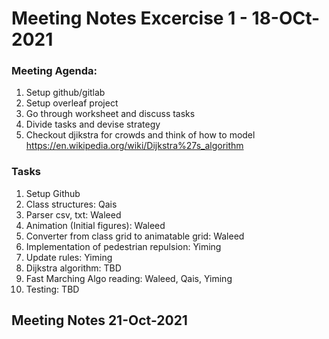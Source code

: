 # Meeting Notes Excercise 1 - 18-OCt-2021

### Meeting Agenda:
1. Setup github/gitlab
2. Setup overleaf project
3. Go through worksheet and discuss tasks
4. Divide tasks and devise strategy
5. Checkout djikstra for crowds and think of how to model https://en.wikipedia.org/wiki/Dijkstra%27s_algorithm


### Tasks
1. Setup Github
2. Class structures: Qais
3. Parser csv, txt: Waleed
4. Animation (Initial figures): Waleed
5. Converter from class grid to animatable grid: Waleed
6. Implementation of pedestrian repulsion: Yiming
7. Update rules: Yiming
8. Dijkstra algorithm: TBD
9. Fast Marching Algo reading: Waleed, Qais, Yiming
10. Testing: TBD

## Meeting Notes 21-Oct-2021
